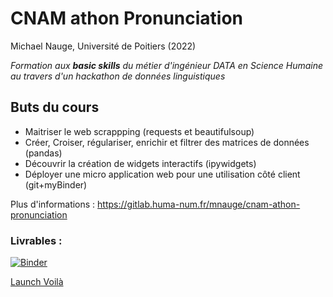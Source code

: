 # CNAM athon Pronunciation
Michael Nauge, Université de Poitiers (2022)

*Formation aux **basic skills** du métier d'ingénieur DATA en Science Humaine au travers d'un hackathon de données linguistiques*


## Buts du cours

* Maitriser le web scrappping (requests et beautifulsoup)
* Créer, Croiser, régulariser, enrichir et filtrer des matrices de données (pandas)
* Découvrir la création de widgets interactifs (ipywidgets)
* Déployer une micro application web pour une utilisation côté client (git+myBinder)

Plus d'informations : https://gitlab.huma-num.fr/mnauge/cnam-athon-pronunciation


### Livrables :

[![Binder](https://mybinder.org/badge_logo.svg)](https://mybinder.org/v2/gh/adriengoleb/cnam-athon-pronunciation/HEAD)

[Launch Voilà](https://mybinder.org/v2/gh/adriengoleb/cnam-athon-pronunciation/HEAD?urlpath=voila%2Frender%2Fnotebook%2FAdrien_Golebiewski_App.ipynb)
